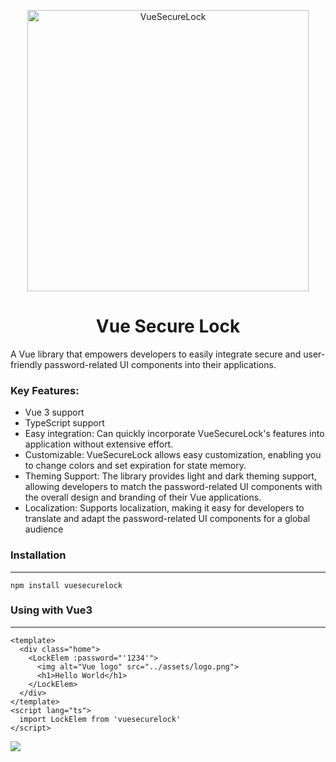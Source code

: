 <p align="center">
<img alt="VueSecureLock" title="vue secure lock logo" src="https://i.imgur.com/yKoJZrb.png" width="450">
</p>
<h1 align="center">Vue Secure Lock</h1>
<p>A Vue library that empowers developers to easily integrate secure and user-friendly password-related UI components into their applications. </p>

<h3>Key Features:</h3>
<ul>
    <li>Vue 3 support</li>
    <li>TypeScript support</li>
    <li>Easy integration: Can quickly incorporate VueSecureLock's features into application without extensive effort.</li>
    <li>Customizable: VueSecureLock allows easy customization, enabling you to change colors and set expiration for state memory.</li>
    <li>Theming Support: The library provides light and dark theming support, allowing developers to match the password-related UI components with the overall design and branding of their Vue applications.</li>
    <li>Localization: Supports localization, making it easy for developers to translate and adapt the password-related UI components for a global audience</li>
</ul>

<h3>Installation</h3><hr>

```
npm install vuesecurelock
```

<h3>Using with Vue3</h3><hr>

```
<template>
  <div class="home">
    <LockElem :password="'1234'">
      <img alt="Vue logo" src="../assets/logo.png">
      <h1>Hello World</h1>
    </LockElem>
  </div>
</template>
<script lang="ts">
  import LockElem from 'vuesecurelock'
</script>
```

<img src="https://i.imgur.com/n2npalY.png">


